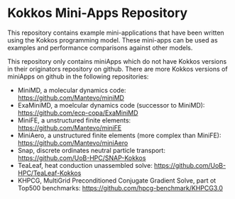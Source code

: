 # Kokkos Mini-Apps Repository

This repository contains example mini-applications that have been written using the Kokkos programming model. These mini-apps can be used as examples and performance comparisons against other models.

This repository only contains miniApps which do not have Kokkos versions in their originators repository on github. 
There are more Kokkos versions of miniApps on github in the following repositories:

* MiniMD, a molecular dynamics code: https://github.com/Mantevo/miniMD
* ExaMiniMD, a moelcular dynamics code (successor to MiniMD): https://github.com/ecp-copa/ExaMiniMD
* MiniFE, a unstructured finite elements: https://github.com/Mantevo/miniFE
* MiniAero, a unstructured finite elements (more complex than MiniFE): https://github.com/Mantevo/miniAero
* Snap, discrete ordinates neutral particle transport: https://github.com/UoB-HPC/SNAP-Kokkos
* TeaLeaf, heat conduction unassembled solve: https://github.com/UoB-HPC/TeaLeaf-Kokkos
* KHPCG, MultiGrid Preconditioned Conjugate Gradient Solve, part ot Top500 benchmarks: https://github.com/hpcg-benchmark/KHPCG3.0

